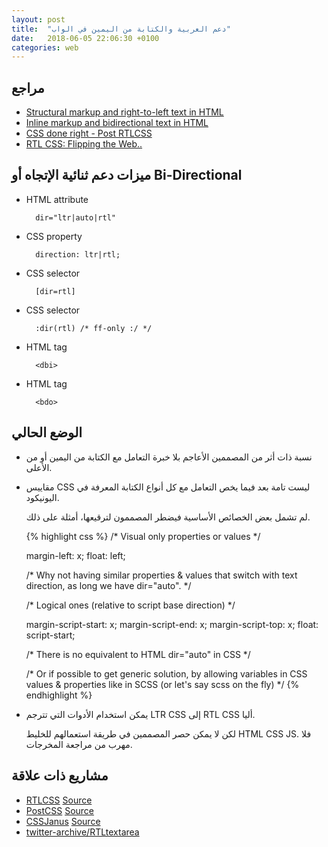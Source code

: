 ```yaml
---
layout: post
title:  "دعم العربية والكتابة من اليمين في الواب"
date:   2018-06-05 22:06:30 +0100
categories: web
---
```


مراجع
---

- [Structural markup and right-to-left text in HTML](https://www.w3.org/International/questions/qa-html-dir)
- [Inline markup and bidirectional text in HTML](https://www.w3.org/International/articles/inline-bidi-markup/)
- [CSS done right - Post RTLCSS](https://tech.trivago.com/2017/07/07/css-done-right---post-rtlcss/)
- [RTL CSS: Flipping the Web..](https://rtl-css.net/)

ميزات دعم ثنائية الإتجاه أو Bi-Directional
---
- HTML attribute

        dir="ltr|auto|rtl"

- CSS property

        direction: ltr|rtl;

- CSS selector 

        [dir=rtl]

- CSS selector 

        :dir(rtl) /* ff-only :/ */

- HTML tag 

        <dbi>

- HTML tag

        <bdo>

الوضع الحالي
---

- نسبة ذات أثر من المصممين الأعاجم بلا خبرة التعامل مع الكتابة من اليمين أو من الأعلى.
- مقاييس CSS  ليست تامة بعد فيما يخص التعامل مع كل أنواع الكتابة المعرفة في اليونيكود.

    لم تشمل بعض الخصائص الأساسية فيضطر المصممون لترقيعها، أمثلة على ذلك.

    {% highlight css %}
    /* Visual only properties or values */

    margin-left: x;
    float: left;

    /* Why not having similar properties & values that switch 
    with text direction, as long we have dir="auto". */

    /* Logical ones (relative to script base direction) */

    margin-script-start: x;
    margin-script-end: x;
    margin-script-top: x;
    float: script-start;

    /* There is no equivalent to HTML dir="auto" in CSS */

    /* Or if possible to get generic solution, by allowing 
    variables in CSS values & properties like in SCSS
    (or let's say scss on the fly) */
    {% endhighlight %}

- يمكن استخدام الأدوات التي تترجم LTR CSS إلى RTL CSS أليا.

    لكن لا يمكن حصر المصممين في طريقة استعمالهم للخليط HTML CSS JS. فلا مهرب من مراجعة المخرجات.

مشاريع ذات علاقة
---

- [RTLCSS](http://rtlcss.com/) [Source](https://github.com/MohammadYounes/rtlcss/) 
- [PostCSS](http://postcss.org/) [Source](https://github.com/postcss/postcss)
- [CSSJanus](https://cssjanus.github.io/) [Source](https://github.com/cssjanus/cssjanus)
- [twitter-archive/RTLtextarea](https://github.com/twitter-archive/RTLtextarea)